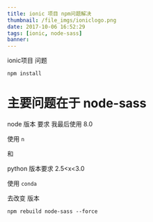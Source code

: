 ```yaml
---
title: ionic 项目 npm问题解决
thumbnail: /file_imgs/ioniclogo.png
date: 2017-10-06 16:52:29
tags: [ionic, node-sass]
banner:
---
```


ionic项目 问题

```
npm install
```

# 主要问题在于 node-sass

node 版本 要求 我最后使用
8.0

使用 ``n``

和

python 版本要求 2.5<x<3.0

使用 ``conda``

去改变 版本

```
npm rebuild node-sass --force
```

